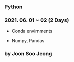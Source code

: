 ### Python

### 2021. 06. 01 ~ 02 (2 Days)

- Conda envirnments
  
- Numpy, Pandas
  
  
### by Joon Soo Jeong
